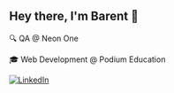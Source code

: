 <h2>Hey there, I'm Barent 👋</h2>
<p>
🔍  QA @ Neon One
</p>
<p>
🎓  Web Development @ Podium Education
</p>

<!-- <h3>Me Elsewhere</h3> -->
<!-- <a href="https://blangwell.medium.com/" target="_blank">
 <img alt="Medium" src="https://img.shields.io/badge/Medium-12100E?style=for-the-badge&logo=medium&logoColor=white"/>
</a> --> 
<a href="http://linkedin.com/in/blangwell" target="_blank">
 <img alt="LinkedIn" src="https://img.shields.io/badge/linkedin-%230077B5.svg?style=for-the-badge&logo=linkedin&logoColor=white" /> 
</a>
